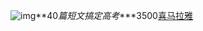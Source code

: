 ![img](https://piggo-picture.oss-cn-hangzhou.aliyuncs.com/clip_image002.jpg)**40*篇短文搞定高考****3500[喜马拉雅](https://www.ximalaya.com/waiyu/7916992/)